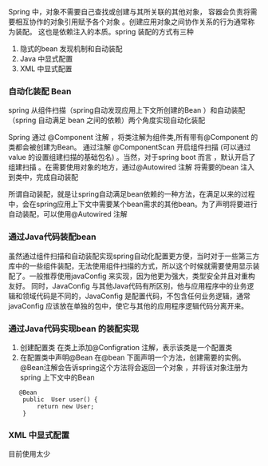 Spring  中，对象不需要自己查找或创建与其所关联的其他对象， 容器会负责将需要相互协作的对象引用赋予各个对象 。创建应用对象之间协作关系的行为通常称为装配。 这也是依赖注入的本质。spring 装配的方式有三种

1. 隐式的bean 发现机制和自动装配
1. Java 中显式配置
1. XML 中显式配置

### 自动化装配 Bean 
spring 从组件扫描（spring自动发现应用上下文所创建的Bean ）和自动装配 （spring 自动满足 bean 之间的依赖）两个角度实现自动化装配

Spring 通过 @Component 注解 ，将类注解为组件类,所有带有@Component 的类都会被创建为Bean。 通过注解 @ComponentScan 开启组件扫描 (可以通过value  的设置组建扫描的基础包名) 。当然，对于spring boot 而言 ，默认开启了组建扫描 。在需要使用对象的地方，通过@Autowired 注解 将需要的bean 注入到类中，完成自动装配

所谓自动装配，就是让spring自动满足bean依赖的一种方法，在满足以来的过程中，会在spring应用上下文中需要某个bean需求的其他bean。为了声明将要进行自动装配，可以使用@Autowired 注解

### 通过Java代码装配bean
虽然通过组件扫描和自动装配实现spring自动化配置更方便，当时对于一些第三方库中的一些组件装配，无法使用组件扫描的方式，所以这个时候就需要使用显示装配了。一般推荐使用javaConfig 来实现，因为他更为强大，类型安全并且对重构友好。 同时，JavaConfig 与其他Java代码有所区别，他与应用程序中的业务逻辑和领域代码是不同的，JavaConfig 是配置代码，不包含任何业务逻辑，通常 javaConfig 应该放在单独的包中，使它与其他的应用程序逻辑代码分离开来。
### 通过Java代码实现bean 的装配实现
1. 创建配置类 在类上添加@Configration 注解，表示该类是一个配置类
2. 在配置类中声明@Bean 在@bean 下面声明一个方法，创建需要的实例。@Bean注解会告诉spring这个方法将会返回一个对象 ，并将该对象注册为spring 上下文中的Bean


```
   @Bean
    public  User user() {
        return new User;
    }
```

### XML 中显式配置
目前使用太少



